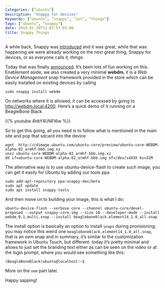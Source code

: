 ```yaml
---
Categories: [“ubuntu”]
Description: "Snappy for devices"
Keywords: [“ubuntu”, “snappy”, “iot”, “things”]
Tags: [“ubuntu”, “snappy”]
date: 2015-01-20T12:07:57-03:00
title: Snappy Things
---
```


A while back, Snappy was [introduced](https://developer.ubuntu.com/en/snappy/)
and it was great, while that was happening we were already working on the next
great thing, Snappy for devices, or as everyone calls it, *things*.

Today that was finally [announced](http://www.ubuntu.com/things). It’s been
lots of fun working on this. Enablement aside, we also created a very minimal
**webdm**, it is a *Web Device Management* snap framework provided in the store
which can be easily installed on existing devices by calling

    sudo snappy install webdm

On networks where it is allowed, it can be accessed by going to
http://webdm.local:4200. Here’s a quick demo of it running on a BeagleBone Black

{{% youtube 4hbY4UNFl6w %}}

So to get this going, all you need is to follow what is mentioned in the main
site and pop that sdcard into the device

    wget  http://cdimage.ubuntu.com/ubuntu-core/preview/ubuntu-core-WEBDM-alpha-02_armhf-bbb.img.xz
    unxz ubuntu-core-WEBDM-alpha-02_armhf-bbb.img.xz
    dd if=ubuntu-core-WEBDM-alpha-02_armhf-bbb.img of=/dev/sdXXX bs=32M

The alternative way is to use ubuntu-device-flash to create such image, you can get it easily for Ubuntu by adding our tools ppa

    sudo add-apt-repository ppa:snappy-dev/beta
    sudo apt update
    sudo apt install snappy-tools

And then move on to building your image, this is what I do:

    ubuntu-device-flash --verbose core --channel ubuntu-core/devel-proposed --output snappy-core.img --size 10 --developer-mode --install webdm_0.1_multi.snap --install beagleboneblack.element14_1.0_all.snap

The install option is basically an option to install `snaps` during
provisioning; you may notice this weird one
`beagleboneblack.element14_1.0_all.snap`, that is an *oem* snap and in summary,
it’s similar to the customization framework in Ubuntu Touch, but different.
today it’s pretty minimal and allows to just set the branding text either as
can be seen on the video or at the login prompt, where you would see something
like this:

    (BeagleBoneBlack)ubuntu@localhost:~$

More on the `oem` part later.

Happy sapping!
